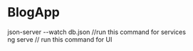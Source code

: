 # BlogApp
json-server --watch db.json    //run this command for services                     
ng serve    // run this command for UI
